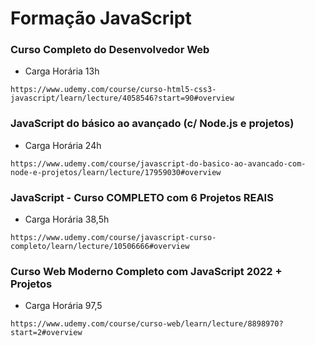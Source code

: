 # Formação JavaScript

### Curso Completo do Desenvolvedor Web
* Carga Horária 13h
```
https://www.udemy.com/course/curso-html5-css3-javascript/learn/lecture/4058546?start=90#overview
```

### JavaScript do básico ao avançado (c/ Node.js e projetos)
* Carga Horária 24h
```
https://www.udemy.com/course/javascript-do-basico-ao-avancado-com-node-e-projetos/learn/lecture/17959030#overview
```

### JavaScript - Curso COMPLETO com 6 Projetos REAIS
* Carga Horária  38,5h
```
https://www.udemy.com/course/javascript-curso-completo/learn/lecture/10506666#overview
```

### Curso Web Moderno Completo com JavaScript 2022 + Projetos
* Carga Horária 97,5
```
https://www.udemy.com/course/curso-web/learn/lecture/8898970?start=2#overview
```
